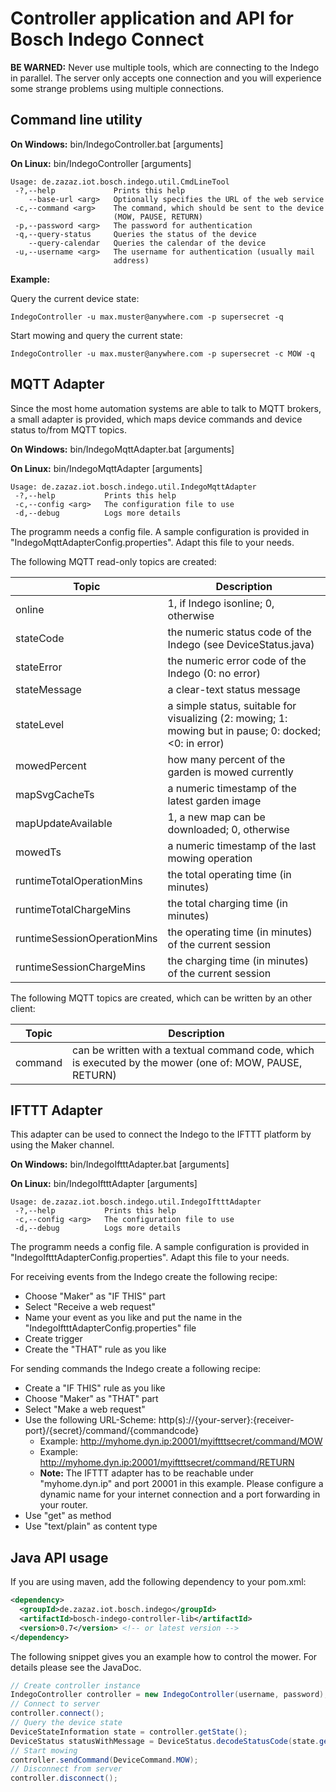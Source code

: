 # Controller application and API for Bosch Indego Connect


__BE WARNED:__ Never use multiple tools, which are connecting to the Indego
in parallel. The server only accepts one connection and you will experience
some strange problems using multiple connections.


## Command line utility

__On Windows:__ bin/IndegoController.bat [arguments]

__On Linux:__ bin/IndegoController [arguments]

```
Usage: de.zazaz.iot.bosch.indego.util.CmdLineTool
 -?,--help             Prints this help
    --base-url <arg>   Optionally specifies the URL of the web service
 -c,--command <arg>    The command, which should be sent to the device
                       (MOW, PAUSE, RETURN)
 -p,--password <arg>   The password for authentication
 -q,--query-status     Queries the status of the device
    --query-calendar   Queries the calendar of the device
 -u,--username <arg>   The username for authentication (usually mail
                       address)
```

**Example:**

Query the current device state:
```
IndegoController -u max.muster@anywhere.com -p supersecret -q
```
Start mowing and query the current state:
```
IndegoController -u max.muster@anywhere.com -p supersecret -c MOW -q
```

## MQTT Adapter

Since the most home automation systems are able to talk to MQTT brokers, 
a small adapter is provided, which maps device commands and device status
to/from MQTT topics.

__On Windows:__ bin/IndegoMqttAdapter.bat [arguments]

__On Linux:__ bin/IndegoMqttAdapter [arguments]

```
Usage: de.zazaz.iot.bosch.indego.util.IndegoMqttAdapter
 -?,--help           Prints this help
 -c,--config <arg>   The configuration file to use
 -d,--debug          Logs more details
```

The programm needs a config file. A sample configuration is provided
in "IndegoMqttAdapterConfig.properties". Adapt this file to your needs.

The following MQTT read-only topics are created:

Topic|Description
---|---
online|1, if Indego isonline; 0, otherwise
stateCode|the numeric status code of the Indego (see DeviceStatus.java)
stateError|the numeric error code of the Indego (0: no error)
stateMessage|a clear-text status message
stateLevel|a simple status, suitable for visualizing (2: mowing; 1: mowing but in pause; 0: docked; <0: in error)
mowedPercent|how many percent of the garden is mowed currently
mapSvgCacheTs|a numeric timestamp of the latest garden image
mapUpdateAvailable|1, a new map can be downloaded; 0, otherwise
mowedTs|a numeric timestamp of the last mowing operation
runtimeTotalOperationMins|the total operating time (in minutes)
runtimeTotalChargeMins|the total charging time (in minutes)
runtimeSessionOperationMins|the operating time (in minutes) of the current session
runtimeSessionChargeMins|the charging time (in minutes) of the current session

The following MQTT topics are created, which can be written by an other client:

Topic|Description
---|---
command|can be written with a textual command code, which is executed by the mower (one of: MOW, PAUSE, RETURN)
	
	
## IFTTT Adapter

This adapter can be used to connect the Indego to the IFTTT platform by
using the Maker channel.

__On Windows:__ bin/IndegoIftttAdapter.bat [arguments]

__On Linux:__ bin/IndegoIftttAdapter [arguments]

```
Usage: de.zazaz.iot.bosch.indego.util.IndegoIftttAdapter
 -?,--help           Prints this help
 -c,--config <arg>   The configuration file to use
 -d,--debug          Logs more details
```
The programm needs a config file. A sample configuration is provided
in "IndegoIftttAdapterConfig.properties". Adapt this file to your needs.

For receiving events from the Indego create the following recipe:
- Choose "Maker" as "IF THIS" part
- Select "Receive a web request"
- Name your event as you like and put the name in the "IndegoIftttAdapterConfig.properties" file
- Create trigger
- Create the "THAT" rule as you like

For sending commands the Indego create a following recipe:
- Create a "IF THIS" rule as you like
- Choose "Maker" as "THAT" part
- Select "Make a web request"
- Use the following URL-Scheme: http(s)://{your-server}:{receiver-port}/{secret}/command/{commandcode}
  * Example: http://myhome.dyn.ip:20001/myiftttsecret/command/MOW
  * Example: http://myhome.dyn.ip:20001/myiftttsecret/command/RETURN
  * __Note:__ The IFTTT adapter has to be reachable under "myhome.dyn.ip" and port 20001 in this example.
  Please configure a dynamic name for your internet connection and a port forwarding in your router.  
- Use "get" as method
- Use "text/plain" as content type


## Java API usage 

If you are using maven, add the following dependency to your pom.xml:
```xml
<dependency>
  <groupId>de.zazaz.iot.bosch.indego</groupId>
  <artifactId>bosch-indego-controller-lib</artifactId>
  <version>0.7</version> <!-- or latest version -->
</dependency>
```

The following snippet gives you an example how to control the mower. For details please see the JavaDoc.
```java
// Create controller instance
IndegoController controller = new IndegoController(username, password);
// Connect to server
controller.connect();
// Query the device state
DeviceStateInformation state = controller.getState();
DeviceStatus statusWithMessage = DeviceStatus.decodeStatusCode(state.getCode()); 
// Start mowing
controller.sendCommand(DeviceCommand.MOW);
// Disconnect from server
controller.disconnect();
```
